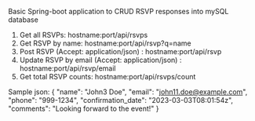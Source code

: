 Basic Spring-boot application to CRUD RSVP responses into mySQL database

1. Get all RSVPs: hostname:port/api/rsvps
2. Get RSVP by name: hostname:port/api/rsvp?q=name
3. Post RSVP (Accept: application/json) : hostname:port/api/rsvp
4. Update RSVP by email (Accept: application/json) : hostname:port/api/rsvp/email
5. Get total RSVP counts: hostname:port/api/rsvps/count

Sample json: { "name": "John3 Doe", "email": "john11.doe@example.com", "phone": "999-1234", "confirmation_date": "2023-03-03T08:01:54z", "comments": "Looking forward to the event!" }
